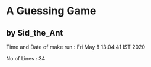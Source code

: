 # A Guessing Game
## by Sid_the_Ant

Time and Date of make run : Fri May  8 13:04:41 IST 2020

No of Lines : 34
